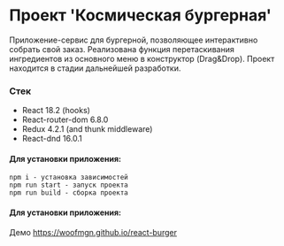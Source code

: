 # Проект 'Космическая бургерная'

Приложение-сервис для бургерной, позволяющее интерактивно собрать свой заказ. Реализована функция перетаскивания ингредиентов из основного меню в конструктор (Drag&Drop).
Проект находится в стадии дальнейшей разработки.

### Стек

- React 18.2 (hooks)
- React-router-dom 6.8.0
- Redux 4.2.1 (and thunk middleware)
- React-dnd 16.0.1

#### Для установки приложения:

```
npm i - установка зависимостей
npm run start - запуск проекта
npm run build - сборка проекта
```

#### Для установки приложения:

Демо https://woofmgn.github.io/react-burger
